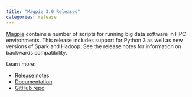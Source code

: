 ```yaml
---
title: "Magpie 3.0 Released"
categories: release
---
```


[Magpie](https://github.com/LLNL/magpie) contains a number of scripts for running big data software in HPC environments. This release includes support for Python 3 as well as new versions of Spark and Hadoop. See the release notes for information on backwards compatibility.

Learn more:
- [Release notes](https://github.com/LLNL/magpie/releases/tag/3.0)
- [Documentation](https://github.com/LLNL/magpie/tree/master/doc)
- [GitHub repo](https://github.com/LLNL/magpie)
